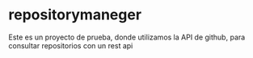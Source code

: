 # repositorymaneger
Este es un proyecto de prueba, donde utilizamos la API de github, para consultar repositorios con un rest api
